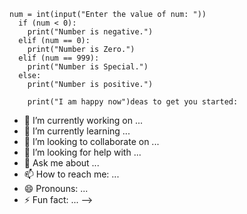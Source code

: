     num = int(input("Enter the value of num: "))
      if (num < 0):
        print("Number is negative.")
      elif (num == 0):
        print("Number is Zero.")
      elif (num == 999):
        print("Number is Special.")
      else:
        print("Number is positive.")

        print("I am happy now")deas to get you started:

- 🔭 I’m currently working on ...
- 🌱 I’m currently learning ...
- 👯 I’m looking to collaborate on ...
- 🤔 I’m looking for help with ...
- 💬 Ask me about ...
- 📫 How to reach me: ...
- 😄 Pronouns: ...
- ⚡ Fun fact: ...
-->
